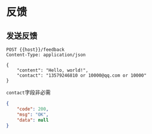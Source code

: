 # 反馈

## 发送反馈

```text
POST {{host}}/feedback
Content-Type: application/json

{
    "content": "Hello, world!",
    "contact": "13579246810 or 10000@qq.com or 10000"
}
```

`contact`字段非必需

```json
{
    "code": 200,
    "msg": "OK",
    "data": null
}
```
